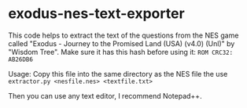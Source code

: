 # exodus-nes-text-exporter
This code helps to extract the text of the questions from the NES game called "Exodus - Journey to the Promised Land (USA) (v4.0) (Unl)" by "Wisdom Tree". Make sure it has this hash before using it:
`ROM CRC32: AB26DB6`

Usage: Copy this file into the same directory as the NES file the use  
`extractor.py <nesfile.nes> <textfile.txt>`

Then you can use any text editor, I recommend Notepad++.
